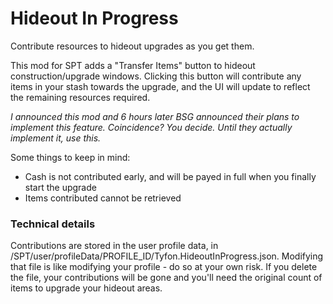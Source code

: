 # Hideout In Progress

Contribute resources to hideout upgrades as you get them.

This mod for SPT adds a "Transfer Items" button to hideout construction/upgrade windows. Clicking this button will contribute any items in your stash towards the upgrade, and the UI will update to reflect the remaining resources required.

_I announced this mod and 6 hours later BSG announced their plans to implement this feature. Coincidence? You decide. Until they actually implement it, use this._

Some things to keep in mind:

-   Cash is not contributed early, and will be payed in full when you finally start the upgrade
-   Items contributed cannot be retrieved

### Technical details

Contributions are stored in the user profile data, in /SPT/user/profileData/PROFILE_ID/Tyfon.HideoutInProgress.json. Modifying that file is like modifying your profile - do so at your own risk. If you delete the file, your contributions will be gone and you'll need the original count of items to upgrade your hideout areas.
